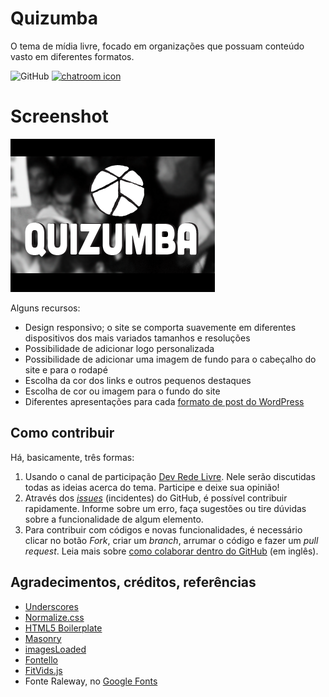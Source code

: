 # Quizumba
O tema de mídia livre, focado em organizações que possuam conteúdo vasto em diferentes formatos.

![GitHub](https://img.shields.io/github/license/redelivre/quizumba.svg)
[![chatroom icon](https://patrolavia.github.io/telegram-badge/chat.png)](https://t.me/joinchat/AHZmBhAkX_efR9za0V_J1A)

# Screenshot
![Screenshot](./screenshot.png)

Alguns recursos:
* Design responsivo; o site se comporta suavemente em diferentes dispositivos dos mais variados tamanhos e resoluções
* Possibilidade de adicionar logo personalizada
* Possibilidade de adicionar uma imagem de fundo para o cabeçalho do site e para o rodapé
* Escolha da cor dos links e outros pequenos destaques
* Escolha de cor ou imagem para o fundo do site
* Diferentes apresentações para cada [formato de post do WordPress](http://codex.wordpress.org/pt-br:Formatos_de_Posts)


## Como contribuir
Há, basicamente, três formas:

1. Usando o canal de participação [Dev Rede Livre](http://dev.redelivre.org.br/category/rede-livre/temas-rede-livre/quizumba). Nele serão discutidas todas as ideias acerca do tema. Participe e deixe sua opinião!
2. Através dos [*issues*](https://github.com/redelivre/quizumba/issues) (incidentes) do GitHub, é possível contribuir rapidamente. Informe sobre um erro, faça sugestões ou tire dúvidas sobre a funcionalidade de algum elemento.
3. Para contribuir com códigos e novas funcionalidades, é necessário clicar no botão *Fork*, criar um *branch*, arrumar o código e fazer um *pull request*. Leia mais sobre [como colaborar dentro do GitHub](https://help.github.com/categories/63/articles) (em inglês).

## Agradecimentos, créditos, referências
* [Underscores](http://underscores.me)
* [Normalize.css](http://necolas.github.io/normalize.css/)
* [HTML5 Boilerplate](http://html5boilerplate.com/)
* [Masonry](http://masonry.desandro.com/)
* [imagesLoaded](http://imagesloaded.desandro.com)
* [Fontello](http://fontello.com)
* [FitVids.js](http://fitvidsjs.com)
* Fonte Raleway, no [Google Fonts](http://www.google.com/fonts/specimen/Raleway)
